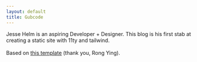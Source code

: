 ```yaml
---
layout: default
title: Gubcode
---
```

Jesse Helm is an aspiring Developer + Designer. This blog is his first stab at creating a static site with 11ty and tailwind. 
<br />
<br />
Based on <u>[this template](https://github.com/kohrongying/11ty-blog-starter)</u> (thank you, Rong Ying).
